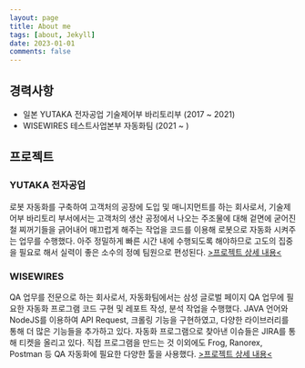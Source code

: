 ```yaml
---
layout: page
title: About me
tags: [about, Jekyll]
date: 2023-01-01
comments: false
---
```

    
## 경력사항
* 일본 YUTAKA 전자공업 기술제어부 바리토리부 (2017 ~ 2021)
* WISEWIRES 테스트사업본부 자동화팀 (2021 ~ )

## 프로젝트
### YUTAKA 전자공업
로봇 자동화를 구축하여 고객처의 공장에 도입 및 매니지먼트를 하는 회사로서,
기술제어부 바리토리 부서에서는 고객처의 생산 공정에서 나오는 주조물에 대해 겉면에 굳어진 철 찌꺼기들을 긁어내어 매끄럽게 해주는 작업을
코드를 이용해 로봇으로 자동화 시켜주는 업무를 수행했다.
아주 정밀하게 빠른 시간 내에 수행되도록 해야하므로 고도의 집중을 필요로 해서 실력이 좋은 소수의 정예 팀원으로 편성된다.
<a class="btn zoombtn" href="{{ site.url }}/projects">
                         >프로젝트 상세 내용<
</a>

### WISEWIRES
QA 업무를 전문으로 하는 회사로서,
자동화팀에서는 삼성 글로벌 페이지 QA 업무에 필요한 자동화 프로그램 코드 구현 및 레포트 작성, 분석 작업을 수행했다.
JAVA 언어와 NodeJS를 이용하여 API Request, 크롤링 기능을 구현하였고, 다양한 라이브러리를 통해 더 많은 기능들을 추가하고 있다.
자동화 프로그램으로 찾아낸 이슈들은 JIRA를 통해 티켓을 올리고 있다.
직접 프로그램을 만드는 것 이외에도 Frog, Ranorex, Postman 등 QA 자동화에 필요한 다양한 툴을 사용했다.
<a class="btn zoombtn" href="{{ site.url }}/projects">
                         >프로젝트 상세 내용<
</a>